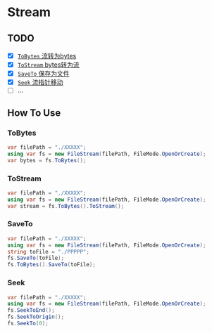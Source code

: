 # Stream

## TODO

- [x] [`ToBytes` 流转为bytes](#tobytes)
- [x] [`ToStream` bytes转为流](#tostream)
- [x] [`SaveTo` 保存为文件](#saveto)
- [x] [`Seek` 流指针移动](#seek)
- [ ] ...

## How To Use

### ToBytes

```csharp
var filePath = "./XXXXX";
using var fs = new FileStream(filePath, FileMode.OpenOrCreate);
var bytes = fs.ToBytes();
```

### ToStream

```csharp
var filePath = "./XXXXX";
using var fs = new FileStream(filePath, FileMode.OpenOrCreate);
var stream = fs.ToBytes().ToStream();
```

### SaveTo

```csharp
var filePath = "./XXXXX";
using var fs = new FileStream(filePath, FileMode.OpenOrCreate);
string toFile = "./PPPPP";
fs.SaveTo(toFile);
fs.ToBytes().SaveTo(toFile);
```

### Seek

```csharp
var filePath = "./XXXXX";
using var fs = new FileStream(filePath, FileMode.OpenOrCreate);
fs.SeekToEnd();
fs.SeekToOrigin();
fs.SeekTo(0);
```